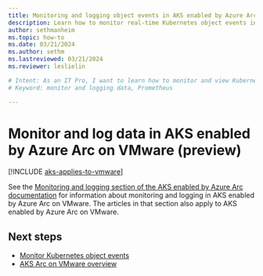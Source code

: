 ```yaml
---
title: Monitoring and logging object events in AKS enabled by Azure Arc on VMware
description: Learn how to monitor real-time Kubernetes object events in AKS enabled by Arc on VMware.
author: sethmanheim
ms.topic: how-to
ms.date: 03/21/2024
ms.author: sethm 
ms.lastreviewed: 03/21/2024
ms.reviewer: leslielin

# Intent: As an IT Pro, I want to learn how to monitor and view Kubernetes object events for AKS on VMware.
# Keyword: monitor and logging data, Prometheus

---
```


# Monitor and log data in AKS enabled by Azure Arc on VMware (preview)

[!INCLUDE [aks-applies-to-vmware](includes/aks-hci-applies-to-skus/aks-applies-to-vmware.md)]

See the [Monitoring and logging section of the AKS enabled by Azure Arc documentation](aks-monitor-logging.md) for information about monitoring and logging in AKS enabled by Azure Arc on VMware. The articles in that section also apply to AKS enabled by Azure Arc on VMware.

## Next steps

- [Monitor Kubernetes object events](kubernetes-monitor-object-events.md)
- [AKS Arc on VMware overview](aks-vmware-overview.md)
